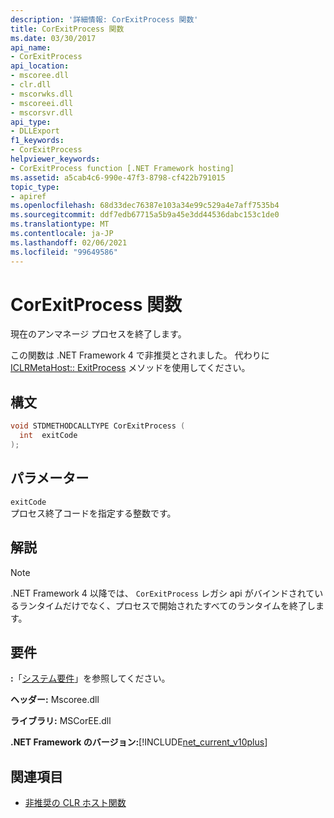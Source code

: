 ```yaml
---
description: '詳細情報: CorExitProcess 関数'
title: CorExitProcess 関数
ms.date: 03/30/2017
api_name:
- CorExitProcess
api_location:
- mscoree.dll
- clr.dll
- mscorwks.dll
- mscoreei.dll
- mscorsvr.dll
api_type:
- DLLExport
f1_keywords:
- CorExitProcess
helpviewer_keywords:
- CorExitProcess function [.NET Framework hosting]
ms.assetid: a5cab4c6-990e-47f3-8798-cf422b791015
topic_type:
- apiref
ms.openlocfilehash: 68d33dec76387e103a34e99c529a4e7aff7535b4
ms.sourcegitcommit: ddf7edb67715a5b9a45e3dd44536dabc153c1de0
ms.translationtype: MT
ms.contentlocale: ja-JP
ms.lasthandoff: 02/06/2021
ms.locfileid: "99649586"
---
```

# <a name="corexitprocess-function"></a>CorExitProcess 関数

現在のアンマネージ プロセスを終了します。  
  
 この関数は .NET Framework 4 で非推奨とされました。 代わりに [ICLRMetaHost:: ExitProcess](iclrmetahost-exitprocess-method.md) メソッドを使用してください。  
  
## <a name="syntax"></a>構文  
  
```cpp  
void STDMETHODCALLTYPE CorExitProcess (
  int  exitCode  
);  
```  
  
## <a name="parameters"></a>パラメーター  

 `exitCode`  
 プロセス終了コードを指定する整数です。  
  
## <a name="remarks"></a>解説  
  
> [!NOTE]
> .NET Framework 4 以降では、 `CorExitProcess` レガシ api がバインドされているランタイムだけでなく、プロセスで開始されたすべてのランタイムを終了します。  
  
## <a name="requirements"></a>要件  

 **:**「[システム要件](../../get-started/system-requirements.md)」を参照してください。  
  
 **ヘッダー:** Mscoree.dll  
  
 **ライブラリ:** MSCorEE.dll  
  
 **.NET Framework のバージョン:**[!INCLUDE[net_current_v10plus](../../../../includes/net-current-v10plus-md.md)]  
  
## <a name="see-also"></a>関連項目

- [非推奨の CLR ホスト関数](deprecated-clr-hosting-functions.md)
